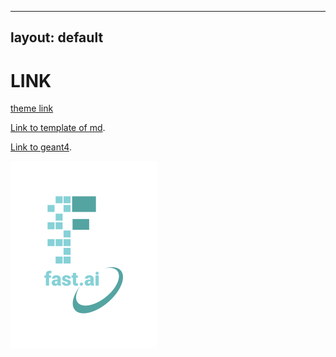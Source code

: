 
---
layout: default
---

# LINK

[theme link](https://github.com/pages-themes/architect)

[Link to template of md](./contents/tempofmd.html).

[Link to geant4](./contents/geant4.html).

![Image of fast.ai logo](images/logo.png)

